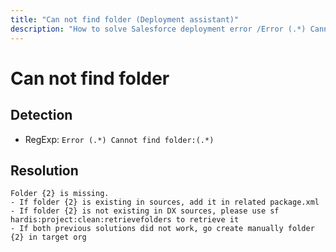 ```yaml
---
title: "Can not find folder (Deployment assistant)"
description: "How to solve Salesforce deployment error /Error (.*) Cannot find folder:(.*)/gm"
---
```

<!-- markdownlint-disable MD013 -->
# Can not find folder

## Detection

- RegExp: `Error (.*) Cannot find folder:(.*)`

## Resolution

```shell
Folder {2} is missing.
- If folder {2} is existing in sources, add it in related package.xml
- If folder {2} is not existing in DX sources, please use sf hardis:project:clean:retrievefolders to retrieve it
- If both previous solutions did not work, go create manually folder {2} in target org

```
